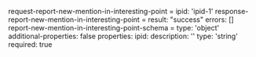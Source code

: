 request-report-new-mention-in-interesting-point =
  ipid: 'ipid-1'
response-report-new-mention-in-interesting-point =
  result: "success"
  errors: []
report-new-mention-in-interesting-point-schema =
  type: 'object'
  additional-properties: false
  properties:
    ipid:
      description: ''
      type: 'string'
      required: true
